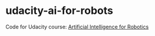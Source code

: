 # udacity-ai-for-robots
Code for Udacity course: [Artificial Intelligence for Robotics](https://www.udacity.com/course/artificial-intelligence-for-robotics--cs373)
